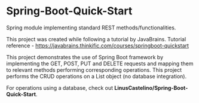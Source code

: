 # Spring-Boot-Quick-Start

Spring module implementing standard REST methods/functionalities.

This project was created while following a tutorial by JavaBrains.
Tutorial reference - https://javabrains.thinkific.com/courses/springboot-quickstart

This project demonstrates the use of Spring Boot framework by implementing the GET, POST, PUT and DELETE requests and mapping them to relevant methods performing corresponding operations. This project performs the CRUD operations on a List object (no database integration).  


For operations using a database, check out **LinusCastelino/Spring-Boot-Quick-Start**.
